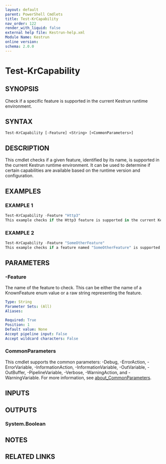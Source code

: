 ```yaml
---
layout: default
parent: PowerShell Cmdlets
title: Test-KrCapability
nav_order: 122
render_with_liquid: false
external help file: Kestrun-help.xml
Module Name: Kestrun
online version:
schema: 2.0.0
---
```


# Test-KrCapability

## SYNOPSIS
Check if a specific feature is supported in the current Kestrun runtime environment.

## SYNTAX

```
Test-KrCapability [-Feature] <String> [<CommonParameters>]
```

## DESCRIPTION
This cmdlet checks if a given feature, identified by its name, is supported in the current Kestrun runtime environment.
It can be used to determine if certain capabilities are available based on the runtime version and configuration.

## EXAMPLES

### EXAMPLE 1
```powershell
Test-KrCapability -Feature "Http3"
This example checks if the Http3 feature is supported in the current Kestrun runtime environment.
```

### EXAMPLE 2
```powershell
Test-KrCapability -Feature "SomeOtherFeature"
This example checks if a feature named "SomeOtherFeature" is supported, using a raw string.
```

## PARAMETERS

### -Feature
The name of the feature to check.
This can be either the name of a KnownFeature enum value or a raw string representing the feature.

```yaml
Type: String
Parameter Sets: (All)
Aliases:

Required: True
Position: 1
Default value: None
Accept pipeline input: False
Accept wildcard characters: False
```

### CommonParameters
This cmdlet supports the common parameters: -Debug, -ErrorAction, -ErrorVariable, -InformationAction, -InformationVariable, -OutVariable, -OutBuffer, -PipelineVariable, -Verbose, -WarningAction, and -WarningVariable. For more information, see [about_CommonParameters](http://go.microsoft.com/fwlink/?LinkID=113216).

## INPUTS

## OUTPUTS

### System.Boolean
## NOTES

## RELATED LINKS

